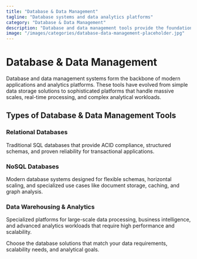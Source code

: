 ```yaml
---
title: "Database & Data Management"
tagline: "Database systems and data analytics platforms"
category: "Database & Data Management"
description: "Database and data management tools provide the foundation for storing, organizing, and analyzing information across organizations. From traditional relational databases to modern NoSQL solutions and advanced data warehousing platforms, these tools handle everything from simple data storage to complex analytics workloads. Whether you're building applications, analyzing business intelligence, or processing big data, these platforms provide the scalability, performance, and reliability needed for modern data-driven operations."
image: "/images/categories/database-data-management-placeholder.jpg"
---
```


# Database & Data Management

Database and data management systems form the backbone of modern applications and analytics platforms. These tools have evolved from simple data storage solutions to sophisticated platforms that handle massive scales, real-time processing, and complex analytical workloads.

## Types of Database & Data Management Tools

### Relational Databases
Traditional SQL databases that provide ACID compliance, structured schemas, and proven reliability for transactional applications.

### NoSQL Databases
Modern database systems designed for flexible schemas, horizontal scaling, and specialized use cases like document storage, caching, and graph analysis.

### Data Warehousing & Analytics
Specialized platforms for large-scale data processing, business intelligence, and advanced analytics workloads that require high performance and scalability.

Choose the database solutions that match your data requirements, scalability needs, and analytical goals.